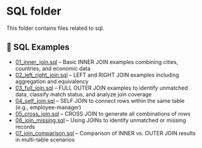 # SQL folder

This folder contains files related to sql.


## 🧪 SQL Examples

- [01_inner_join.sql](01_inner_join.sql) – Basic INNER JOIN examples combining cities, countries, and economic data 
- [02_left_right_join.sql](02_left_right_join.sql) – LEFT and RIGHT JOIN examples including aggregation and equivalency 
- [03_full_join.sql](03_full_join.sql) – FULL OUTER JOIN examples to identify unmatched data, classify match status, and analyze join coverage
- [04_self_join.sql](04_self_join.sql) – SELF JOIN to connect rows within the same table (e.g., employee-manager)  
- [05_cross_join.sql](.05_cross_join.sql) – CROSS JOIN to generate all combinations of rows  
- [06_join_missing.sql](06_join_missing.sql) – Using JOINs to identify unmatched or missing records  
- [07_join_comparison.sql](07_join_comparison.sql) – Comparison of INNER vs. OUTER JOIN results in multi-table scenarios  
